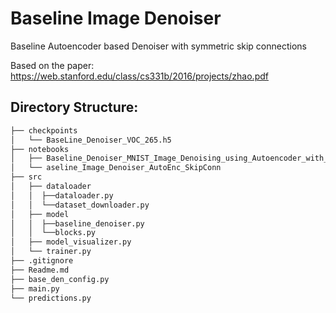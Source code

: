 <h1>Baseline Image Denoiser</h1>
Baseline Autoencoder based Denoiser with symmetric skip connections

Based on the paper: https://web.stanford.edu/class/cs331b/2016/projects/zhao.pdf

<h2>Directory Structure:</h2>

```bash
├── checkpoints
│   └── BaseLine_Denoiser_VOC_265.h5
├── notebooks
│   ├── Baseline_Denoiser_MNIST_Image_Denoising_using_Autoencoder_with_skip_connections.ipnyb
│   └── aseline_Image_Denoiser_AutoEnc_SkipConn
├── src
│   ├── dataloader
│   │  ├──dataloader.py
│   │  └──dataset_downloader.py
│   ├── model
│   │  ├──baseline_denoiser.py
│   │  └──blocks.py
│   ├── model_visualizer.py
│   └── trainer.py
├── .gitignore
├── Readme.md
├── base_den_config.py
├── main.py
└── predictions.py
```